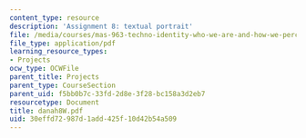 ```yaml
---
content_type: resource
description: 'Assignment 8: textual portrait'
file: /media/courses/mas-963-techno-identity-who-we-are-and-how-we-perceive-ourselves-and-others-spring-2002/30effd72987d1add425f10d42b54a509_danah8W.pdf
file_type: application/pdf
learning_resource_types:
- Projects
ocw_type: OCWFile
parent_title: Projects
parent_type: CourseSection
parent_uid: f5bb0b7c-33fd-2d8e-3f28-bc158a3d2eb7
resourcetype: Document
title: danah8W.pdf
uid: 30effd72-987d-1add-425f-10d42b54a509
---
```

